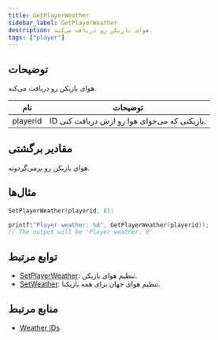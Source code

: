 ```yaml
---
title: GetPlayerWeather
sidebar_label: GetPlayerWeather
description: هوای بازیکن رو دریافت می‌کنه.
tags: ["player"]
---
```


<VersionWarn version='omp v1.1.0.2612' />

## توضیحات

هوای بازیکن رو دریافت می‌کنه.

| نام     | توضیحات                              |
| -------- | ---------------------------------------- |
| playerid | ID بازیکنی که می‌خوای هوا رو ازش دریافت کنی. |

## مقادیر برگشتی

هوای بازیکن رو برمی‌گردونه.

## مثال‌ها

```c
SetPlayerWeather(playerid, 8);

printf("Player weather: %d", GetPlayerWeather(playerid));
// The output will be 'Player weather: 8'
```

## توابع مرتبط

- [SetPlayerWeather](SetPlayerWeather): تنظیم هوای بازیکن.
- [SetWeather](SetWeather): تنظیم هوای جهان برای همه بازیکنا.

## منابع مرتبط

- [Weather IDs](../resources/weatherid)